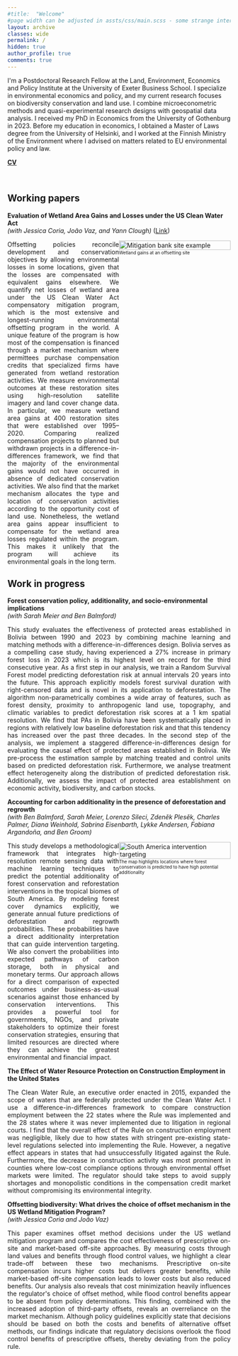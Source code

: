 ```yaml
---
#title:  "Welcome"
#page width can be adjusted in assts/css/main.scss - some strange interactio nwith max-width there and max-width here in the div tags. the div tags work now
layout: archive
classes: wide
permalink: /
hidden: true
author_profile: true
comments: true
---
```


<span style="text-align: justify; margin: auto;">
I'm a Postdoctoral Research Fellow at the Land, Environment, Economics and Policy Institute at the University of Exeter Business School. I specialize in environmental economics and policy, and my current research focuses on biodiversity conservation and land use. I combine microeconometric methods and quasi-experimental research designs with geospatial data analysis.
</span>

<span  style="text-align: justify; margin: auto;">
I received my PhD in Economics from the University of Gothenburg in 2023. Before my education in economics, I obtained a Master of Laws degree from the University of Helsinki, and I worked at the Finnish Ministry of the Environment where I advised on matters related to EU environmental policy and law.
</span>

[**CV**](/assets/pdf/CV_short.pdf)

<br/>

## Working papers

__Evaluation of Wetland Area Gains and Losses under the US Clean Water Act__<br>
_(with Jessica Coria, João Vaz, and Yann Clough)_ ([Link](/assets/pdf/draft-mitigation-banks.pdf))

<div style="display: flex; justify-content: center; align-items: flex-start; max-width: 1000px; margin: auto;">
    <div style="flex: 1; text-align: justify;">
        <span style="font-size: 14px;">
        Offsetting policies reconcile development and conservation objectives by allowing environmental losses in some locations, given that the losses are compensated with equivalent gains elsewhere. We quantify net losses of wetland area under the US Clean Water Act compensatory mitigation program, which is the most extensive and longest-running environmental offsetting program in the world. A unique feature of the program is how most of the compensation is financed through a market mechanism where permittees purchase compensation credits that specialized firms have generated from wetland restoration activities. We measure environmental outcomes at these restoration sites using high-resolution satellite imagery and land cover change data. In particular, we measure wetland area gains at 400 restoration sites that were established over 1995–2020. Comparing realized compensation projects to planned but withdrawn projects in a difference-in-differences framework, we find that the majority of the environmental gains would not have occurred in absence of dedicated conservation activities. We also find that the market mechanism allocates the type and location of conservation activities according to the opportunity cost of land use. Nonetheless, the wetland area gains appear insufficient to compensate for the wetland area losses regulated within the program. This makes it unlikely that the program will achieve its environmental goals in the long term.
        </span>
    </div>
    <div style="flex: 1;">
        <img src="https://villeinkinen.github.io/assets/images/figure_mbsiteperformance.PNG" alt="Mitigation bank site example" style="width: 100%; height: auto;">
        <div style="font-size: 10px;">Wetland gains at an offsetting site</div>
    </div>
</div>

## Work in progress

__Forest conservation policy, additionality, and socio-environmental implications__<br>
_(with Sarah Meier and Ben Balmford)_

<div style="text-align: justify; max-width: 800px; margin: auto;">  
<span style="font-size: 14px;">This study evaluates the effectiveness of protected areas established in Bolivia between 1990 and 2023 by combining machine learning and matching methods with a difference-in-differences design. Bolivia serves as a compelling case study, having experienced a 27% increase in primary forest loss in 2023 which is its highest level on record for the third consecutive year. As a first step in our analysis, we train a Random Survival Forest model predicting deforestation risk at annual intervals 20 years into the future. This approach explicitly models forest survival duration with right-censored data and is novel in its application to deforestation. The algorithm non-parametrically combines a wide array of features, such as forest density, proximity to anthropogenic land use, topography, and climatic variables to predict deforestation risk scores at a 1 km spatial resolution. We find that PAs in Bolivia have been systematically placed in regions with relatively low baseline deforestation risk and that this tendency has increased over the past three decades. In the second step of the analysis, we implement a staggered difference-in-differences design for evaluating the causal effect of protected areas established in Bolivia. We pre-process the estimation sample by matching treated and control units based on predicted deforestation risk. Furthermore, we analyse treatment effect heterogeneity along the distribution of predicted deforestation risk. Additionally, we assess the impact of protected area establishment on economic activity, biodiversity, and carbon stocks.</span> 
</div>

__Accounting for carbon additionality in the presence of deforestation and regrowth__<br>
_(with Ben Balmford, Sarah Meier, Lorenzo Sileci, Zden&#283;k Ples&#283;k, Charles Palmer, Diana Weinhold, Sabrina Eisenbarth, Lykke Andersen, Fabiana Argando&ntilde;a, and Ben Groom)_

<div style="display: flex; justify-content: center; align-items: flex-start; max-width: 1000px; margin: auto;">
    <div style="flex: 1; text-align: justify;">
        <span style="font-size: 14px;">
        This study develops a methodological framework that integrates high-resolution remote sensing data with machine learning techniques to predict the potential additionality of forest conservation and reforestation interventions in the tropical biomes of South America. By modeling forest cover dynamics explicitly, we generate annual future predictions of deforestation and regrowth probabilities. These probabilities have a direct additionality interpretation that can guide intervention targeting. We also convert the probabilities into expected pathways of carbon storage, both in physical and monetary terms. Our approach allows for a direct comparison of expected outcomes under business-as-usual scenarios against those enhanced by conservation interventions. This provides a powerful tool for governments, NGOs, and private stakeholders to optimize their forest conservation strategies, ensuring that limited resources are directed where they can achieve the greatest environmental and financial impact.
        </span>
    </div>
    <div style="flex: 1;">
        <img src="https://villeinkinen.github.io/assets/images/sa-s-hat-forest-diff.png" alt="South America intervention targeting" style="width: 100%; height: auto;">
        <div style="font-size: 10px;">The map highlights locations where forest conservation is predicted to have high potential additionality</div>
    </div>
</div>

__The Effect of Water Resource Protection on Construction Employment in the United States__

<div style="text-align: justify; max-width: 800px; margin: auto;">
<span style="font-size: 14px;">The Clean Water Rule, an executive order enacted in 2015, expanded the scope of waters that are federally protected under the Clean Water Act. I use a difference-in-differences framework to compare construction employment between the 22 states where the Rule was implemented and the 28 states where it was never implemented due to litigation in regional courts. I find that the overall effect of the Rule on construction employment was negligible, likely due to how states with stringent pre-existing state-level regulations selected into implementing the Rule. However, a negative effect appears in states that had unsuccessfully litigated against the Rule. Furthermore, the decrease in construction activity was most prominent in counties where low-cost compliance options through environmental offset markets were limited. The regulator should take steps to avoid supply shortages and monopolistic conditions in the compensation credit market without compromising its environmental integrity.</span> 
</div>

__Offsetting biodiversity: What drives the choice of offset mechanism in the US Wetland Mitigation Program?__<br>
_(with Jessica Coria and João Vaz)_

<div style="text-align: justify; max-width: 800px; margin: auto;">
<span style="font-size: 14px;">This paper examines offset method decisions under the US wetland mitigation program and compares the cost effectiveness of prescriptive on-site and market-based off-site approaches. By measuring costs through land values and benefits through flood control values, we highlight a clear trade-off between these two mechanisms. Prescriptive on-site compensation incurs higher costs but delivers greater benefits, while market-based off-site compensation leads to lower costs but also reduced benefits. Our analysis also reveals that cost minimization heavily influences the regulator's choice of offset method, while flood control benefits appear to be absent from policy determinations. This finding, combined with the increased adoption of third-party offsets, reveals an overreliance on the market mechanism. Although policy guidelines explicitly state that decisions should be based on both the costs and benefits of alternative offset methods, our findings indicate that regulatory decisions overlook the flood control benefits of prescriptive offsets, thereby deviating from the policy rule.</span> 
</div>




